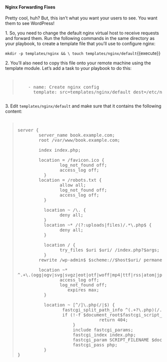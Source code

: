 #### Nginx Forwarding Fixes

Pretty cool, huh? But, this isn’t what you want your users to see. You want them to see WordPress!

1\. So, you need to change the default nginx virtual host to receive requests and forward them. Run the following commands in the same directory as your playbook, to create a template file that you’ll use to configure nginx:

`mkdir -p templates/nginx && \
touch templates/nginx/default`{{execute}}

2\. You’ll also need to copy this file onto your remote machine using the template module. Let’s add a task to your playbook to do this:

<pre class="file" data-filename="playbook.yml"><blockquote>
    - name: Create nginx config
      template: src=templates/nginx/default dest=/etc/nginx/sites-available/default
</blockquote></pre>

3\. Edit `templates/nginx/default` and make sure that it contains the following content:

<pre class="file" data-filename="provisioning/templates/nginx/default"><blockquote>
server {
        server_name book.example.com;
        root /var/www/book.example.com;

        index index.php;

        location = /favicon.ico {
                log_not_found off;
                access_log off;
	      }
        location = /robots.txt {
                allow all;
                log_not_found off;
                access_log off;
	      }

	      location ~ /\. {
                deny all;
	      }
 	      location ~* /(?:uploads|files)/.*\.php$ {
                deny all;
	      }

	      location / {
                try_files $uri $uri/ /index.php?$args;
	      }
        rewrite /wp-admin$ $scheme://$host$uri/ permanent;

        location ~*
^.+\.(ogg|ogv|svg|svgz|eot|otf|woff|mp4|ttf|rss|atom|jpg|jpeg|gif|png|ico|zip|tgz|gz|rar|bz2|doc|xls|exe|ppt|tar|mid|midi|wav|bmp|rtf)$ {
                access_log off;
                log_not_found off;
	               expires max;
	      }

	      location ~ [^/]\.php(/|$) {
                 fastcgi_split_path_info ^(.+?\.php)(/.*)$;
                 if (!-f $document_root$fastcgi_script_name) {
			                   return 404;
		             }
		             include fastcgi_params;
		             fastcgi_index index.php;
		             fastcgi_param SCRIPT_FILENAME $document_root$fastcgi_script_name;
		             fastcgi_pass php;
	      }
}
</blockquote></pre>
